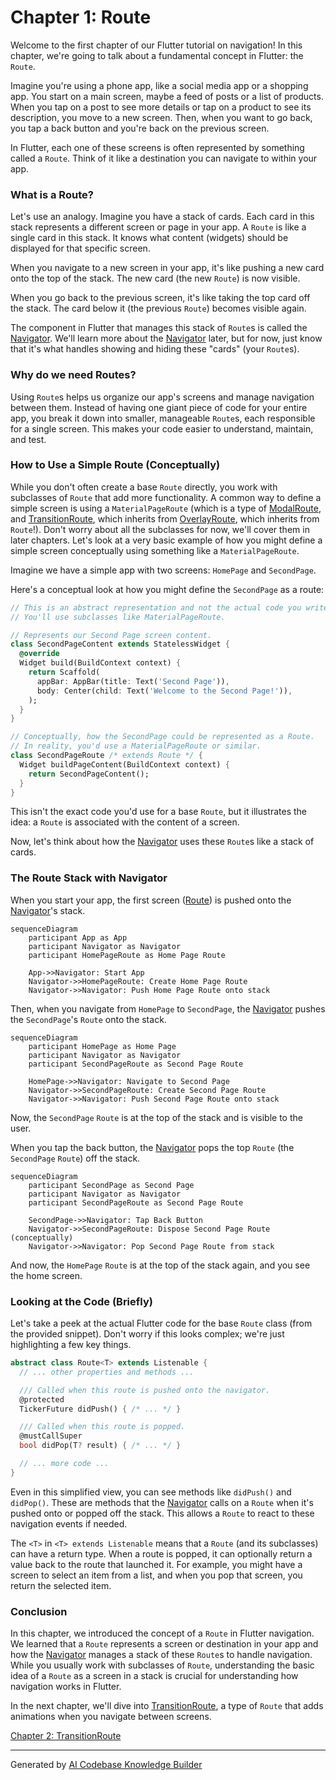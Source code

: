 # Chapter 1: Route

Welcome to the first chapter of our Flutter tutorial on navigation! In this chapter, we're going to talk about a fundamental concept in Flutter: the `Route`.

Imagine you're using a phone app, like a social media app or a shopping app. You start on a main screen, maybe a feed of posts or a list of products. When you tap on a post to see more details or tap on a product to see its description, you move to a new screen. Then, when you want to go back, you tap a back button and you're back on the previous screen.

In Flutter, each one of these screens is often represented by something called a `Route`. Think of it like a destination you can navigate to within your app.

### What is a Route?

Let's use an analogy. Imagine you have a stack of cards. Each card in this stack represents a different screen or page in your app. A `Route` is like a single card in this stack. It knows what content (widgets) should be displayed for that specific screen.

When you navigate to a new screen in your app, it's like pushing a new card onto the top of the stack. The new card (the new `Route`) is now visible.

When you go back to the previous screen, it's like taking the top card off the stack. The card below it (the previous `Route`) becomes visible again.

The component in Flutter that manages this stack of `Route`s is called the [Navigator](03_navigator.md). We'll learn more about the [Navigator](03_navigator.md) later, but for now, just know that it's what handles showing and hiding these "cards" (your `Route`s).

### Why do we need Routes?

Using `Route`s helps us organize our app's screens and manage navigation between them. Instead of having one giant piece of code for your entire app, you break it down into smaller, manageable `Route`s, each responsible for a single screen. This makes your code easier to understand, maintain, and test.

### How to Use a Simple Route (Conceptually)

While you don't often create a base `Route` directly, you work with subclasses of `Route` that add more functionality. A common way to define a simple screen is using a `MaterialPageRoute` (which is a type of [ModalRoute](04_modalroute_.md), and [TransitionRoute](02_transitionroute_.md), which inherits from [OverlayRoute](03_overlayroute_.md), which inherits from `Route`!). Don't worry about all the subclasses for now, we'll cover them in later chapters. Let's look at a very basic example of how you might define a simple screen conceptually using something like a `MaterialPageRoute`.

Imagine we have a simple app with two screens: `HomePage` and `SecondPage`.

Here's a conceptual look at how you might define the `SecondPage` as a route:

```dart
// This is an abstract representation and not the actual code you write directly for Route.
// You'll use subclasses like MaterialPageRoute.

// Represents our Second Page screen content.
class SecondPageContent extends StatelessWidget {
  @override
  Widget build(BuildContext context) {
    return Scaffold(
      appBar: AppBar(title: Text('Second Page')),
      body: Center(child: Text('Welcome to the Second Page!')),
    );
  }
}

// Conceptually, how the SecondPage could be represented as a Route.
// In reality, you'd use a MaterialPageRoute or similar.
class SecondPageRoute /* extends Route */ {
  Widget buildPageContent(BuildContext context) {
    return SecondPageContent();
  }
}
```

This isn't the exact code you'd use for a base `Route`, but it illustrates the idea: a `Route` is associated with the content of a screen.

Now, let's think about how the [Navigator](03_navigator.md) uses these `Route`s like a stack of cards.

### The Route Stack with Navigator

When you start your app, the first screen ([Route](01_route_.md)) is pushed onto the [Navigator](03_navigator.md)'s stack.

```mermaid
sequenceDiagram
    participant App as App
    participant Navigator as Navigator
    participant HomePageRoute as Home Page Route

    App->>Navigator: Start App
    Navigator->>HomePageRoute: Create Home Page Route
    Navigator->>Navigator: Push Home Page Route onto stack
```

Then, when you navigate from `HomePage` to `SecondPage`, the [Navigator](03_navigator.md) pushes the `SecondPage`'s `Route` onto the stack.

```mermaid
sequenceDiagram
    participant HomePage as Home Page
    participant Navigator as Navigator
    participant SecondPageRoute as Second Page Route

    HomePage->>Navigator: Navigate to Second Page
    Navigator->>SecondPageRoute: Create Second Page Route
    Navigator->>Navigator: Push Second Page Route onto stack
```

Now, the `SecondPage` `Route` is at the top of the stack and is visible to the user.

When you tap the back button, the [Navigator](03_navigator.md) pops the top `Route` (the `SecondPage` `Route`) off the stack.

```mermaid
sequenceDiagram
    participant SecondPage as Second Page
    participant Navigator as Navigator
    participant SecondPageRoute as Second Page Route

    SecondPage->>Navigator: Tap Back Button
    Navigator->>SecondPageRoute: Dispose Second Page Route (conceptually)
    Navigator->>Navigator: Pop Second Page Route from stack
```

And now, the `HomePage` `Route` is at the top of the stack again, and you see the home screen.

### Looking at the Code (Briefly)

Let's take a peek at the actual Flutter code for the base `Route` class (from the provided snippet). Don't worry if this looks complex; we're just highlighting a few key things.

```dart
abstract class Route<T> extends Listenable {
  // ... other properties and methods ...

  /// Called when this route is pushed onto the navigator.
  @protected
  TickerFuture didPush() { /* ... */ }

  /// Called when this route is popped.
  @mustCallSuper
  bool didPop(T? result) { /* ... */ }

  // ... more code ...
}
```

Even in this simplified view, you can see methods like `didPush()` and `didPop()`. These are methods that the [Navigator](03_navigator.md) calls on a `Route` when it's pushed onto or popped off the stack. This allows a `Route` to react to these navigation events if needed.

The `<T>` in `<T> extends Listenable` means that a `Route` (and its subclasses) can have a return type. When a route is popped, it can optionally return a value back to the route that launched it. For example, you might have a screen to select an item from a list, and when you pop that screen, you return the selected item.

### Conclusion

In this chapter, we introduced the concept of a `Route` in Flutter navigation. We learned that a `Route` represents a screen or destination in your app and how the [Navigator](03_navigator.md) manages a stack of these `Route`s to handle navigation. While you usually work with subclasses of `Route`, understanding the basic idea of a `Route` as a screen in a stack is crucial for understanding how navigation works in Flutter.

In the next chapter, we'll dive into [TransitionRoute](02_transitionroute_.md), a type of `Route` that adds animations when you navigate between screens.

[Chapter 2: TransitionRoute](02_transitionroute_.md)

---

Generated by [AI Codebase Knowledge Builder](https://github.com/The-Pocket/Tutorial-Codebase-Knowledge)